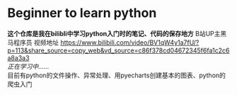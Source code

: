 # Beginner to learn python
**这个仓库是我在bilibli中学习python入门时的笔记、代码的保存地方**
B站UP主黑马程序员 视频地址 https://www.bilibili.com/video/BV1qW4y1a7fU/?p=113&share_source=copy_web&vd_source=c86f378cd04672345f6fa1c2c6a8a3a3  \
_正在学习中......_  
目前有python的文件操作、异常处理、用pyecharts创建基本的图表、python的爬虫入门
